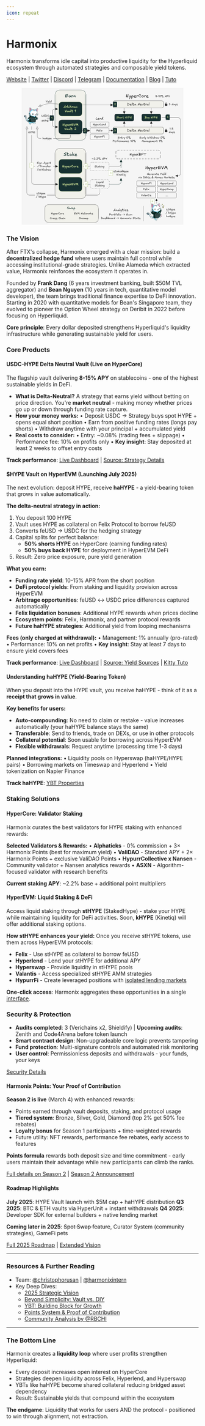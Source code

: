 ```yaml
---
icon: repeat
---
```


# Harmonix

Harmonix transforms idle capital into productive liquidity for the Hyperliquid ecosystem through automated strategies and composable yield tokens.

[Website](https://harmonix.fi/) | [Twitter](https://x.com/harmonixfi) | [Discord](https://discord.com/invite/sNgbWFJ9Bw) | [Telegram](https://t.me/harmonix_chat) | [Documentation](https://harmonix-finance.gitbook.io/harmonix-docs) | [Blog](https://mirror.xyz/0xBc76Ef781235ed6d9e58e566dD07fdB32b6bEF04) | [Tuto](https://harmonix-finance.gitbook.io/harmonix-docs/tutorials/how-to-get-started)

<figure><img src="../../../.gitbook/assets/Harmonix_v2.PNG" alt=""><figcaption></figcaption></figure>

### The Vision

After FTX's collapse, Harmonix emerged with a clear mission: build a **decentralized hedge fund** where users maintain full control while accessing institutional-grade strategies. Unlike Alameda which extracted value, Harmonix reinforces the ecosystem it operates in.

Founded by **Frank Dang** (6 years investment banking, built $50M TVL aggregator) and **Bean Nguyen** (10 years in tech, quantitative model developer), the team brings traditional finance expertise to DeFi innovation. Starting in 2020 with quantitative models for Bean's Singapore team, they evolved to pioneer the Option Wheel strategy on Deribit in 2022 before focusing on Hyperliquid.

**Core principle**: Every dollar deposited strengthens Hyperliquid's liquidity infrastructure while generating sustainable yield for users.

### Core Products

#### USDC-HYPE Delta Neutral Vault (Live on HyperCore)

The flagship vault delivering **8-15% APY** on stablecoins - one of the highest sustainable yields in DeFi.

* **What is Delta-Neutral?** A strategy that earns yield without betting on price direction. You're **market neutral** - making money whether prices go up or down through funding rate capture.
* **How your money works:** • Deposit USDC → Strategy buys spot HYPE + opens equal short position • Earn from positive funding rates (longs pay shorts) • Withdraw anytime with your principal + accumulated yield
* **Real costs to consider:** • Entry: \~0.08% (trading fees + slippage) • Performance fee: 10% on profits only • **Key insight**: Stay deposited at least 2 weeks to offset entry costs

**Track performance**: [Live Dashboard](https://app.harmonix.fi/dashboards/ba33d0f9-aa1f-4b59-af87-d0751ccb4dd3) | [Source: Strategy Details](https://harmonix-finance.gitbook.io/harmonix-docs/product-harmonix-finance/overview-strategies/hyperliquid-usdc-hype-delta-neutral-vault)

#### $HYPE Vault on HyperEVM (Launching July 2025)

The next evolution: deposit HYPE, receive **haHYPE** - a yield-bearing token that grows in value automatically.

**The delta-neutral strategy in action:**

1. You deposit 100 HYPE
2. Vault uses HYPE as collateral on Felix Protocol to borrow feUSD
3. Converts feUSD → USDC for the hedging strategy
4. Capital splits for perfect balance:
   * **50% shorts HYPE** on HyperCore (earning funding rates)
   * **50% buys back HYPE** for deployment in HyperEVM DeFi
5. Result: Zero price exposure, pure yield generation

**What you earn:**&#x20;

* **Funding rate yield**: 10-15% APR from the short position
* **DeFi protocol yields**: From staking and liquidity provision across HyperEVM&#x20;
* **Arbitrage opportunities**: feUSD ↔ USDC price differences captured automatically
* **Felix liquidation bonuses**: Additional HYPE rewards when prices decline
* **Ecosystem points**: Felix, Harmonix, and partner protocol rewards
* **Future haHYPE strategies**: Additional yield from looping mechanisms

**Fees (only charged at withdrawal):** • Management: 1% annually (pro-rated) • Performance: 10% on net profits • **Key insight**: Stay at least 7 days to ensure yield covers fees

**Track performance**: [Live Dashboard](https://app.harmonix.fi/vaults/hyperevm-delta-neutral-hype-v3) | [Source: Yield Sources](https://harmonix-finance.gitbook.io/harmonix-docs/product-harmonix-finance/overview-strategies/usdhype-vault-on-hyperevm) | [Kitty Tuto](https://x.com/harmonixintern/status/1939243780915474698)

#### Understanding haHYPE (Yield-Bearing Token)

When you deposit into the HYPE vault, you receive haHYPE - think of it as a **receipt that grows in value**.

**Key benefits for users:**

* **Auto-compounding**: No need to claim or restake - value increases automatically (your haHYPE balance stays the same)
* **Transferable**: Send to friends, trade on DEXs, or use in other protocols&#x20;
* **Collateral potential**: Soon usable for borrowing across HyperEVM
* **Flexible withdrawals**: Request anytime (processing time 1-3 days)

**Planned integrations:** • Liquidity pools on Hyperswap (haHYPE/HYPE pairs) • Borrowing markets on Timeswap and Hyperlend • Yield tokenization on Napier Finance

**Track haHYPE**: [YBT Properties](https://harmonix-finance.gitbook.io/harmonix-docs/product-harmonix-finance/yield-bearing-token)

### Staking Solutions

#### HyperCore: Validator Staking

Harmonix curates the best validators for HYPE staking with enhanced rewards:

**Selected Validators & Rewards:** • **Alphaticks** - 0% commission + 3× Harmonix Points (best for maximum yield) • **ValiDAO** - Standard APY + 2× Harmonix Points + exclusive ValiDAO Points • **HypurrCollective x Nansen** - Community validator + Nansen analytics rewards • **ASXN** - Algorithm-focused validator with research benefits

**Current staking APY**: \~2.2% base + additional point multipliers

#### HyperEVM: Liquid Staking & DeFi

Access liquid staking through **stHYPE** (StakedHype) - stake your HYPE while maintaining liquidity for DeFi activities. Soon, **kHYPE** (Kinetiq) will offer additional staking options.

**How stHYPE enhances your yield:** Once you receive stHYPE tokens, use them across HyperEVM protocols:

* **Felix** - Use stHYPE as collateral to borrow feUSD
* **Hyperlend** - Lend your stHYPE for additional APY
* **Hyperswap** - Provide liquidity in stHYPE pools
* **Valantis** - Access specialized stHYPE AMM strategies
* **HypurrFi** - Create leveraged positions with [isolated lending markets](https://x.com/harmonixfi/status/1937000845175914514)

**One-click access**: Harmonix aggregates these opportunities in a single [interface](https://app.harmonix.fi/stake).

### Security & Protection

* **Audits completed**: 3 (Verichains x2, Shieldify) | **Upcoming audits**: Zenith and Code4Arena before token launch
* **Smart contract design**: Non-upgradeable core logic prevents tampering
* **Fund protection**: Multi-signature controls and automated risk monitoring
* **User control**: Permissionless deposits and withdrawals - your funds, your keys

[Security Details](https://harmonix-finance.gitbook.io/harmonix-docs/security-and-risk)

#### Harmonix Points: Your Proof of Contribution

**Season 2 is live** (March 4) with enhanced rewards:

* Points earned through vault deposits, staking, and protocol usage
* **Tiered system**: Bronze, Silver, Gold, Diamond (top 2% get 50% fee rebates)
* **Loyalty bonus** for Season 1 participants + time-weighted rewards
* Future utility: NFT rewards, performance fee rebates, early access to features

**Points formula** rewards both deposit size and time commitment - early users maintain their advantage while new participants can climb the ranks.

[Full details on Season 2](https://harmonix-finance.gitbook.io/harmonix-docs/referral-and-point/harmonix-point-program) | [Season 2 Announcement](https://x.com/harmonixfi/status/1896810760787071304)

#### Roadmap Highlights

**July 2025**: HYPE Vault launch with $5M cap + haHYPE distribution **Q3 2025**: BTC & ETH vaults via HyperUnit + instant withdrawals **Q4 2025**: Developer SDK for external builders + native lending market

**Coming later in 2025**: ~~Spot Swap feature~~, Curator System (community strategies), GameFi pets

[Full 2025 Roadmap](https://x.com/harmonixfi/status/1929365326036189611) | [Extended Vision](https://x.com/harmonixfi/status/1875626474449027073)

***

### Resources & Further Reading

* Team: [@christophorusan](https://x.com/christophorusan) | [@harmonixintern](https://x.com/harmonixintern)
* Key Deep Dives:
  * [2025 Strategic Vision](https://x.com/harmonixfi/status/1926265822223184067)
  * [Beyond Simplicity: Vault vs. DIY](https://x.com/harmonixfi/status/1937829024279200129)
  * [YBT: Building Block for Growth](https://x.com/harmonixfi/status/1935641817820844488)
  * [Points System & Proof of Contribution](https://x.com/harmonixfi/status/1932744444891275565)
  * [Community Analysis by @RBCHI](https://x.com/RBCHI/status/1938309996011470951)

***

### The Bottom Line

Harmonix creates a **liquidity loop** where user profits strengthen Hyperliquid:

* Every deposit increases open interest on HyperCore
* Strategies deepen liquidity across Felix, Hyperlend, and Hyperswap
* YBTs like haHYPE become shared collateral reducing bridged asset dependency
* Result: Sustainable yields that compound within the ecosystem

**The endgame**: Liquidity that works for users AND the protocol - positioned to win through alignment, not extraction.
